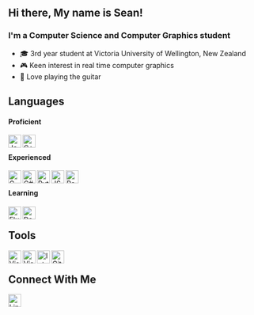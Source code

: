 ## Hi there, My name is Sean!

### I'm a Computer Science and Computer Graphics student

- 🎓 3rd year student at Victoria University of Wellington, New Zealand
- 🎮 Keen interest in real time computer graphics
- 🎸 Love playing the guitar

## Languages

#### Proficient
<img align="left" alt="Java" width="26px" src="https://classes.engineering.wustl.edu/cse231/core/images/2/26/Java.png" />
<img align="left" alt="C++" width="26px" src="https://upload.wikimedia.org/wikipedia/commons/thumb/1/18/ISO_C%2B%2B_Logo.svg/1822px-ISO_C%2B%2B_Logo.svg.png" />

<br>

#### Experienced
<img align="left" alt="C" width="26px" src="https://upload.wikimedia.org/wikipedia/commons/thumb/1/18/C_Programming_Language.svg/1200px-C_Programming_Language.svg.png" />
<img align="left" alt="C#" width="26px" src="https://static-00.iconduck.com/assets.00/c-sharp-c-icon-456x512-9sej0lrz.png" />
<img align="left" alt="Python" width="26px" src="https://cdn3.iconfinder.com/data/icons/logos-and-brands-adobe/512/267_Python-512.png" />
<img align="left" alt="JS" width="26px" src="https://cdn.iconscout.com/icon/free/png-256/javascript-2752148-2284965.png" />
<img align="left" alt="React" width="26px" src="https://uxwing.com/wp-content/themes/uxwing/download/10-brands-and-social-media/react-js.png" />

<br>

#### Learning
<img align="left" alt="Flutter" width="26px" src="https://cdn.iconscout.com/icon/free/png-256/flutter-2038877-1720090.png" />
<img align="left" alt="Dart" width="26px" src="https://upload.wikimedia.org/wikipedia/commons/thumb/7/7e/Dart-logo.png/768px-Dart-logo.png" />

<br>

## Tools

<img align="left" alt="Visual Studio Code" width="26px" src="https://user-images.githubusercontent.com/674621/71187801-14e60a80-2280-11ea-94c9-e56576f76baf.png" />
<img align="left" alt="Visual Studio" width="26px" src="https://upload.wikimedia.org/wikipedia/commons/thumb/5/59/Visual_Studio_Icon_2019.svg/1200px-Visual_Studio_Icon_2019.svg.png" />
<img align="left" alt="IntelliJ IDEA" width="26px" src="https://upload.wikimedia.org/wikipedia/commons/thumb/9/9c/IntelliJ_IDEA_Icon.svg/1200px-IntelliJ_IDEA_Icon.svg.png" />
<img align="left" alt="GitHub" width="26px" src="https://camo.githubusercontent.com/a121dca566aa31e9c1c031ea34a74f45718a127652b4deee45338ea66f6cbf15/68747470733a2f2f63646e322e69636f6e66696e6465722e636f6d2f646174612f69636f6e732f736f6369616c2d69636f6e732d33332f3132382f4769746875622d3531322e706e67" />

<br>

## Connect With Me

[<img align="left" alt="Linkedin" width="26px" src="https://icon-library.com/images/linkedin-icon-no-background/linkedin-icon-no-background-18.jpg"/>](https://www.linkedin.com/in/sean-preston-5a6a12203/)




<!--
**seanpreston2904/seanpreston2904** is a ✨ _special_ ✨ repository because its `README.md` (this file) appears on your GitHub profile.

Here are some ideas to get you started:

- 🔭 I’m currently working on ...
- 🌱 I’m currently learning ...
- 👯 I’m looking to collaborate on ...
- 🤔 I’m looking for help with ...
- 💬 Ask me about ...
- 📫 How to reach me: ...
- 😄 Pronouns: ...
- ⚡ Fun fact: ...
-->
